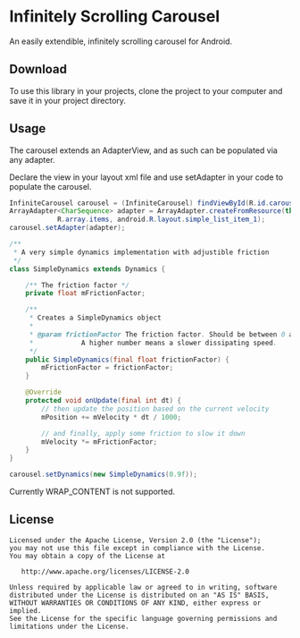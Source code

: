 Infinitely Scrolling Carousel
=============================

An easily extendible, infinitely scrolling carousel for Android.

Download
--------

To use this library in your projects, clone the project to your computer and save it in your project
directory.

Usage
-----

The carousel extends an AdapterView, and as such can be populated via any adapter.

Declare the view in your layout xml file and use setAdapter in your code to populate the carousel.

```Java
InfiniteCarousel carousel = (InfiniteCarousel) findViewById(R.id.carousel);
ArrayAdapter<CharSequence> adapter = ArrayAdapter.createFromResource(this,
            R.array.items, android.R.layout.simple_list_item_1);
carousel.setAdapter(adapter);
```

```Java
/**
 * A very simple dynamics implementation with adjustible friction
 */
class SimpleDynamics extends Dynamics {

    /** The friction factor */
    private float mFrictionFactor;

    /**
     * Creates a SimpleDynamics object
     *
     * @param frictionFactor The friction factor. Should be between 0 and 1.
     *            A higher number means a slower dissipating speed.
     */
    public SimpleDynamics(final float frictionFactor) {
        mFrictionFactor = frictionFactor;
    }

    @Override
    protected void onUpdate(final int dt) {
        // then update the position based on the current velocity
        mPosition += mVelocity * dt / 1000;

        // and finally, apply some friction to slow it down
        mVelocity *= mFrictionFactor;
    }
}
```

```Java
carousel.setDynamics(new SimpleDynamics(0.9f));
```

Currently WRAP_CONTENT is not supported.

License
-------

    Licensed under the Apache License, Version 2.0 (the "License");
    you may not use this file except in compliance with the License.
    You may obtain a copy of the License at

       http://www.apache.org/licenses/LICENSE-2.0

    Unless required by applicable law or agreed to in writing, software
    distributed under the License is distributed on an "AS IS" BASIS,
    WITHOUT WARRANTIES OR CONDITIONS OF ANY KIND, either express or implied.
    See the License for the specific language governing permissions and
    limitations under the License.